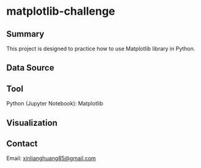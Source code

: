 # matplotlib-challenge
## Summary ##
This project is designed to practice how to use Matplotlib library in Python.
## Data Source ##

## Tool ##
Python (Jupyter Notebook): Matplotlib
## Visualization ##

## Contact ##
Email: xinlianghuang85@gmail.com
